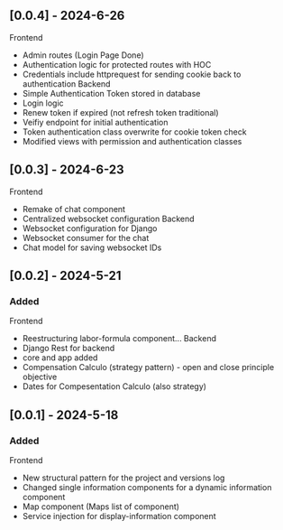## [0.0.4] - 2024-6-26
Frontend
- Admin routes (Login Page Done)
- Authentication logic for protected routes with HOC 
- Credentials include httprequest for sending cookie back to authentication 
Backend
- Simple Authentication Token stored in database 
- Login logic
- Renew token if expired (not refresh token traditional)
- Veifiy endpoint for initial authentication
- Token authentication class overwrite for cookie token check
- Modified views with permission and authentication classes

## [0.0.3] - 2024-6-23
Frontend
- Remake of chat component
- Centralized websocket configuration
Backend
- Websocket configuration for Django
- Websocket consumer for the chat
- Chat model for saving websocket IDs

## [0.0.2] - 2024-5-21
### Added
Frontend
- Reestructuring labor-formula component...
Backend
- Django Rest for backend
- core and app added
- Compensation Calculo (strategy pattern) - open and close principle objective
- Dates for Compesentation Calculo (also strategy)

## [0.0.1] - 2024-5-18
### Added
Frontend
- New structural pattern for the project and versions log 
- Changed single information components for a dynamic information component
- Map component (Maps list of component)
- Service injection for display-information component



